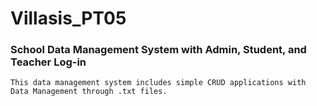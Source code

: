 # Villasis_PT05

### School Data Management System with Admin, Student, and Teacher Log-in
```This data management system includes simple CRUD applications with Data Management through .txt files.```
